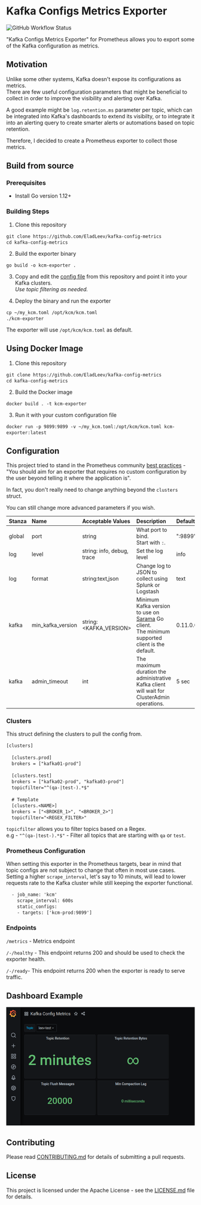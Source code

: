 # Kafka Configs Metrics Exporter
![GitHub Workflow Status](https://img.shields.io/github/workflow/status/EladLeev/kafka-config-metrics/Test?style=flat-square)

"Kafka Configs Metrics Exporter" for Prometheus allows you to export some of the Kafka configuration as metrics.

## Motivation
Unlike some other systems, Kafka doesn't expose its configurations as metrics. <br>
There are few useful configuration parameters that might be beneficial to collect in order to improve the visibility and alerting over Kafka.

A good example might be `log.retention.ms` parameter per topic, which can be integrated into Kafka's dashboards to extend its visibilty, or to integrate it into an alerting query to create smarter alerts or automations based on topic retention.

Therefore, I decided to create a Prometheus exporter to collect those metrics.

## Build from source

### Prerequisites

* Install Go version 1.12+

### Building Steps

1. Clone this repository
```
git clone https://github.com/EladLeev/kafka-config-metrics
cd kafka-config-metrics
```
2. Build the exporter binary
```
go build -o kcm-exporter .
```
3. Copy and edit the [config file](https://github.com/EladLeev/kafka-config-metrics/blob/master/kcm.toml) from this repository and point it into your Kafka clusters.<br>
_Use topic filtering as needed._

4. Deploy the binary and run the exporter
```
cp ~/my_kcm.toml /opt/kcm/kcm.toml
./kcm-exporter
```
The exporter will use `/opt/kcm/kcm.toml` as default.

## Using Docker Image
1. Clone this repository
```
git clone https://github.com/EladLeev/kafka-config-metrics
cd kafka-config-metrics
``` 
2. Build the Docker image
```
docker build . -t kcm-exporter
```
3. Run it with your custom configuration file
```
docker run -p 9899:9899 -v ~/my_kcm.toml:/opt/kcm/kcm.toml kcm-exporter:latest
```

## Configuration
This project tried to stand in the Prometheus community [best practices](https://prometheus.io/docs/instrumenting/writing_exporters/) -<br>
"You should aim for an exporter that requires no custom configuration by the user beyond telling it where the application is".

In fact, you don't really need to change anything beyond the `clusters` struct.

You can still change more advanced parameters if you wish.

|Stanza|Name    |Acceptable Values  |Description|Default|
|:--   |:--	    |:--	|:--	    |:--	|
|global|port    |string  	|What port to bind.<br>Start with `:`.  |":9899"  	|
|log   |level   |string: info, debug, trace|Set the log level|info|
|log   |format  |string:text,json|Change log to JSON to collect using Splunk or Logstash|text|
|kafka|min_kafka_version|string:<KAFKA_VERSION>|Minimum Kafka version to use on [Sarama](https://github.com/Shopify/sarama) Go client.<br>The minimum supported client is the default.|0.11.0.0
|kafka|admin_timeout|int|The maximum duration the administrative Kafka client will wait for ClusterAdmin operations.|5 sec

### Clusters
This struct defining the clusters to pull the config from.
```
[clusters]
  
  [clusters.prod]
  brokers = ["kafka01-prod"]

  [clusters.test]
  brokers = ["kafka02-prod", "kafka03-prod"]
  topicfilter="^(qa-|test-).*$"

  # Template
  [clusters.<NAME>]
  brokers = ["<BROKER_1>", "<BROKER_2>"]
  topicfilter="<REGEX_FILTER>"
```
`topicfilter` allows you to filter topics based on a Regex.<br>
e.g - `"^(qa-|test-).*$"` - Filter all topics that are starting with `qa` or `test`.

### Prometheus Configuration
When setting this exporter in the Prometheus targets, bear in mind that topic configs are not subject to change that often in most use cases.<br>
Setting a higher `scrape_interval`, let's say to 10 minuts, will lead to lower requests rate to the Kafka cluster while still keeping the exporter functional.
```
  - job_name: 'kcm'
    scrape_interval: 600s
    static_configs:
    - targets: ['kcm-prod:9899']
```

### Endpoints
`/metrics` - Metrics endpoint

`/-/healthy` - This endpoint returns 200 and should be used to check the exporter health.

`/-/ready`- This endpoint returns 200 when the exporter is ready to serve traffic.

## Dashboard Example
![Dashboard Sample](doc/dashboard.png)

## Contributing

Please read [CONTRIBUTING.md](CONTRIBUTING.md) for details of submitting a pull requests.

## License

This project is licensed under the Apache License - see the [LICENSE.md](LICENSE.md) file for details.

